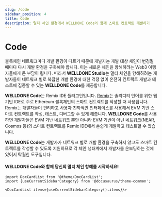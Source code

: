 ```yaml
---
slug: /code
sidebar_position: 4
title: Code
description: 멀티 체인 환경에서 WELLDONE Code와 함께 스마트 컨트랙트 개발하기
---
```


# Code

블록체인 네트워크마다 개발 환경이 다르기 때문에 개발자는 개발 대상 체인이 변경될 때마다 다시 개발 환경을 구축해야 합니다. 이는 새로운 체인을 항해하려는 Web3 여행자들에게 큰 부담이 됩니다. 따라서 **WELLDONE Studio**는 멀티 체인을 항해하려는 개발자들이 네트워크 별로 복잡한 개발 환경에 대한 걱정 없이 온전히 컨트랙트 개발과 테스트에 집중할 수 있는 **WELLDONE Code**를 제공합니다.

**WELLDONE Code**는 Remix IDE 플러그인입니다. [Remix](https://remix-project.org/)는 솔리디티 언어를 위한 웹 기반 IDE로 주로 Ethereum 블록체인의 스마트 컨트랙트를 작성할 때 사용됩니다. Remix는 개발자들이 편리하고 사용자 친화적인 인터페이스를 사용해서 EVM 기반 스마트 컨트랙트를 작성, 테스트, 디버그할 수 있게 해줍니다. **WELLDONE Code**를 사용하면 개발자들은 EVM 기반 네트워크 뿐만 아니라 EVM 기반이 아닌 네트워크(NEAR, Cosmos 등)의 스마트 컨트랙트를 Remix IDE에서 손쉽게 개발하고 테스트할 수 있습니다.

**WELLDONE Code**는 개발자가 네트워크 별로 개발 환경을 구축하지 않고도 스마트 컨트랙트를 작성할 수 있도록 지원하므로 각 체인 생태계에서 개발자를 온보딩하는 것에 있어서 탁월한 도구입니다.

#### WELLDONE Code와 함께 당신의 멀티 체인 항해를 시작하세요!


```mdx-code-block
import DocCardList from '@theme/DocCardList';
import {useCurrentSidebarCategory} from '@docusaurus/theme-common';

<DocCardList items={useCurrentSidebarCategory().items}/>
```
